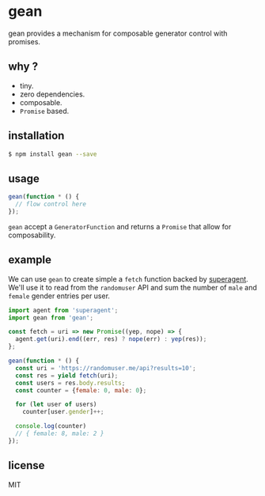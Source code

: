 gean
====

gean provides a mechanism for composable generator control with
promises.

## why ?

* tiny.
* zero dependencies.
* composable.
* `Promise` based.


## installation

```sh
$ npm install gean --save
```

## usage

```js
gean(function * () {
  // flow control here
});
```

`gean` accept a `GeneratorFunction` and returns a `Promise`
that allow for composability.

## example

We can use `gean` to create simple a `fetch` function backed by
[superagent](https://github.com/visionmedia/superagent). We'll use it to
read from the `randomuser` API and sum the number of `male` and `female`
gender entries per user.

```js
import agent from 'superagent';
import gean from 'gean';

const fetch = uri => new Promise((yep, nope) => {
  agent.get(uri).end((err, res) ? nope(err) : yep(res));
};

gean(function * () {
  const uri = 'https://randomuser.me/api?results=10';
  const res = yield fetch(uri);
  const users = res.body.results;
  const counter = {female: 0, male: 0};

  for (let user of users)
    counter[user.gender]++;

  console.log(counter)
  // { female: 8, male: 2 }
});
```

## license

MIT
